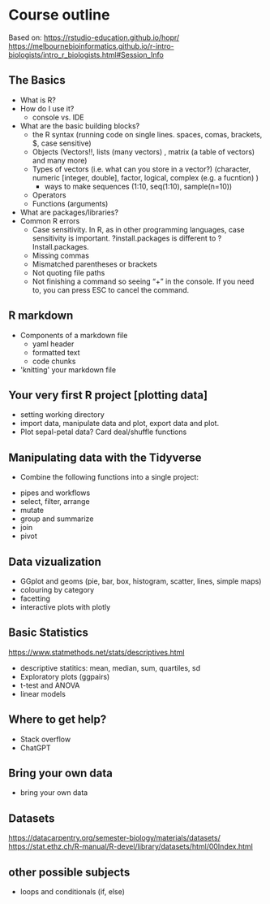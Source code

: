 # Course outline

Based on:
https://rstudio-education.github.io/hopr/
https://melbournebioinformatics.github.io/r-intro-biologists/intro_r_biologists.html#Session_Info


## The Basics

* What is R?
* How do I use it?
    - console vs. IDE
* What are the basic building blocks?
    - the R syntax (running code on single lines. spaces, comas, brackets, $, case sensitive)
    - Objects (Vectors!!, lists (many vectors) , matrix (a table of vectors) and many more)
    - Types of vectors (i.e. what can you store in a vector?) (character, numeric [integer, double], factor, logical, complex (e.g. a fucntion) )
        - ways to make sequences (1:10, seq(1:10), sample(n=10))
    - Operators
    - Functions (arguments)
* What are packages/libraries?
* Common R errors
    - Case sensitivity. In R, as in other programming languages, case sensitivity is important. ?install.packages is different to ?Install.packages.
    - Missing commas
    - Mismatched parentheses or brackets
    - Not quoting file paths
    - Not finishing a command so seeing “+” in the console. If you need to, you can press ESC to cancel the command.



## R markdown
* Components of a markdown file
    - yaml header
    - formatted text
    - code chunks
* 'knitting' your markdown file

## Your very first R project [plotting data]
* setting working directory
* import data, manipulate data and plot, export data and plot.
* Plot sepal-petal data? Card deal/shuffle functions

## Manipulating data with the Tidyverse

- Combine the following functions into a single project:
* pipes and workflows
* select, filter, arrange
* mutate
* group and summarize
* join
* pivot

## Data vizualization

* GGplot and geoms (pie, bar, box, histogram, scatter, lines, simple maps)
* colouring by category
* facetting
* interactive plots with plotly

## Basic Statistics

https://www.statmethods.net/stats/descriptives.html

* descriptive statitics: mean, median, sum, quartiles, sd
* Exploratory plots (ggpairs)
* t-test and ANOVA
* linear models

## Where to get help?

* Stack overflow
* ChatGPT


## Bring your own data
* bring your own data

## Datasets

https://datacarpentry.org/semester-biology/materials/datasets/
https://stat.ethz.ch/R-manual/R-devel/library/datasets/html/00Index.html



## other possible subjects
* loops and conditionals (if, else)
